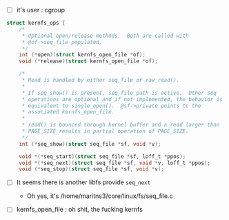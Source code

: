 - [ ] it's user : cgroup

```c
struct kernfs_ops {
	/*
	 * Optional open/release methods.  Both are called with
	 * @of->seq_file populated.
	 */
	int (*open)(struct kernfs_open_file *of);
	void (*release)(struct kernfs_open_file *of);

	/*
	 * Read is handled by either seq_file or raw_read().
	 *
	 * If seq_show() is present, seq_file path is active.  Other seq
	 * operations are optional and if not implemented, the behavior is
	 * equivalent to single_open().  @sf->private points to the
	 * associated kernfs_open_file.
	 *
	 * read() is bounced through kernel buffer and a read larger than
	 * PAGE_SIZE results in partial operation of PAGE_SIZE.
	 */
	int (*seq_show)(struct seq_file *sf, void *v);

	void *(*seq_start)(struct seq_file *sf, loff_t *ppos);
	void *(*seq_next)(struct seq_file *sf, void *v, loff_t *ppos);
	void (*seq_stop)(struct seq_file *sf, void *v);

```

- [ ] It seems there is another libfs provide `seq_next`
  - Oh yes, it's /home/maritns3/core/linux/fs/seq_file.c


- [ ] kernfs_open_file : oh shit, the fucking kernfs

